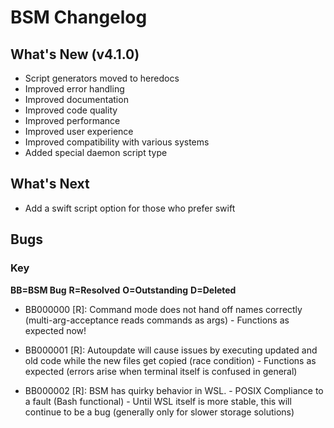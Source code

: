 # BSM Changelog

## What's New (v4.1.0)

- Script generators moved to heredocs
- Improved error handling
- Improved documentation
- Improved code quality
- Improved performance
- Improved user experience
- Improved compatibility with various systems
- Added special daemon script type

## What's Next

- Add a swift script option for those who prefer swift

## Bugs

### Key

**BB=BSM Bug**
**R=Resolved**
**O=Outstanding**
**D=Deleted**

- BB000000 [R]: Command mode does not hand off names correctly (multi-arg-acceptance reads commands as args)
        - Functions as expected now!

- BB000001 [R]: Autoupdate will cause issues by executing updated and old code while the new files get copied (race condition)
        - Functions as expected (errors arise when terminal itself is confused in general)

- BB000002 [R]: BSM has quirky behavior in WSL.
        - POSIX Compliance to a fault (Bash functional)
        - Until WSL itself is more stable, this will continue to be a bug (generally only for slower storage solutions)
